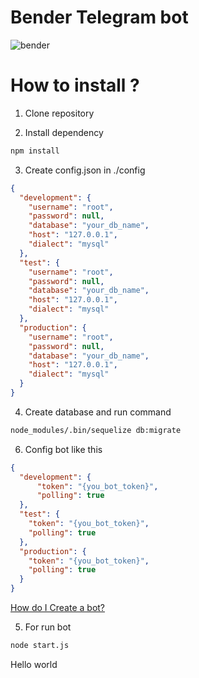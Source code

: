 # Bender Telegram bot

![bender](images/KmuQUbdhgUA.jpg)

# How to install ?

1. Clone repository

2. Install dependency 

```bash
npm install
```

3. Create config.json in ./config

```json
{
  "development": {
    "username": "root",
    "password": null,
    "database": "your_db_name",
    "host": "127.0.0.1",
    "dialect": "mysql"
  },
  "test": {
    "username": "root",
    "password": null,
    "database": "your_db_name",
    "host": "127.0.0.1",
    "dialect": "mysql"
  },
  "production": {
    "username": "root",
    "password": null,
    "database": "your_db_name",
    "host": "127.0.0.1",
    "dialect": "mysql"
  }
}
```

4. Create database and run command

```bash
node_modules/.bin/sequelize db:migrate
```

6. Config bot like this

```json
{
  "development": {
      "token": "{you_bot_token}",
      "polling": true
  },
  "test": {
    "token": "{you_bot_token}",
    "polling": true
  },
  "production": {
    "token": "{you_bot_token}",
    "polling": true
  }
}
```

[How do I Create a bot?](https://core.telegram.org/bots)

5. For run bot 

```bash
node start.js
```
Hello world
